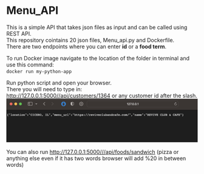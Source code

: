 # Menu_API
This is a simple API that takes json files as input and can be called using REST API.  <br>
This repository cointains 20 json files, Menu_api.py and Dockerfile. <br>
There are two endpoints where you can enter **id** or a **food term**. <br>

To run Docker image navigate to the location of the folder in terminal and use this command: <br>
`docker run my-python-app` <br>

Run python script and open your browser. <br>
There you will need to type in:  <br>
http://127.0.0.1:5000//api/customers/1364 or any customer id after the slash.  <br>
![](https://github.com/Adzic/Menu_API/blob/main/customer_id_example.jpg)

You can also run http://127.0.0.1:5000///api/foods/sandwich (pizza or anything else even if it has two words browser will add %20 in between words)








